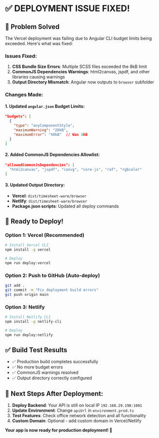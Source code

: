 # ✅ DEPLOYMENT ISSUE FIXED!

## 🔧 Problem Solved
The Vercel deployment was failing due to Angular CLI budget limits being exceeded. Here's what was fixed:

### Issues Fixed:
1. **CSS Bundle Size Errors**: Multiple SCSS files exceeded the 8kB limit
2. **CommonJS Dependencies Warnings**: html2canvas, jspdf, and other libraries causing warnings
3. **Output Directory Mismatch**: Angular now outputs to `browser` subfolder

### Changes Made:

#### 1. Updated `angular.json` Budget Limits:
```json
"budgets": [
  {
    "type": "anyComponentStyle",
    "maximumWarning": "20kB",
    "maximumError": "50kB"  // Was 8kB
  }
]
```

#### 2. Added CommonJS Dependencies Allowlist:
```json
"allowedCommonJsDependencies": [
  "html2canvas", "jspdf", "canvg", "core-js", "raf", "rgbcolor"
]
```

#### 3. Updated Output Directory:
- **Vercel**: `dist/timesheet-ware/browser`
- **Netlify**: `dist/timesheet-ware/browser`
- **Package.json scripts**: Updated all deploy commands

## 🚀 Ready to Deploy!

### Option 1: Vercel (Recommended)
```bash
# Install Vercel CLI
npm install -g vercel

# Deploy
npm run deploy:vercel
```

### Option 2: Push to GitHub (Auto-deploy)
```bash
git add .
git commit -m "Fix deployment build errors"
git push origin main
```

### Option 3: Netlify
```bash
# Install Netlify CLI
npm install -g netlify-cli

# Deploy
npm run deploy:netlify
```

## ✅ Build Test Results
- ✅ Production build completes successfully
- ✅ No more budget errors
- ✅ CommonJS warnings resolved
- ✅ Output directory correctly configured

## 🎯 Next Steps After Deployment:
1. **Deploy Backend**: Your API is still on local IP `192.168.29.198:1001`
2. **Update Environment**: Change `apiUrl` in `environment.prod.ts`
3. **Test Features**: Check office network detection and all functionality
4. **Custom Domain**: Optional - add custom domain in Vercel/Netlify

**Your app is now ready for production deployment! 🎉**
